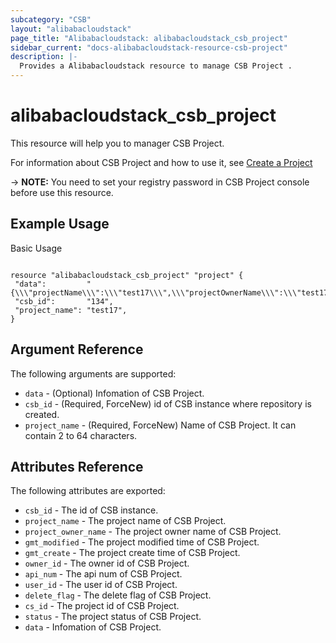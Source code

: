 ```yaml
---
subcategory: "CSB"
layout: "alibabacloudstack"
page_title: "Alibabacloudstack: alibabacloudstack_csb_project"
sidebar_current: "docs-alibabacloudstack-resource-csb-project"
description: |-
  Provides a Alibabacloudstack resource to manage CSB Project .
---
```


# alibabacloudstack_csb_project

This resource will help you to manager CSB Project.

For information about CSB Project and how to use it, see [Create a Project](https://help.aliyun.com/apsara/enterprise/v_3_17_0_30393230/csb/apsarastack-developer-guide/obtains-information-about-a-single-service-group.html?spm=a2c4g.14484438.10001.97)



-> **NOTE:** You need to set your registry password in CSB Project console before use this resource.

## Example Usage

Basic Usage

```

resource "alibabacloudstack_csb_project" "project" {
 "data":         "{\\\"projectName\\\":\\\"test17\\\",\\\"projectOwnerName\\\":\\\"test17\\\",\\\"projectOwnerEmail\\\":\\\"\\\",\\\"projectOwnerPhoneNum\\\":\\\"\\\",\\\"description\\\":\\\"\\\"}",
 "csb_id":       "134",
 "project_name": "test17",
}
```

## Argument Reference

The following arguments are supported:

* `data` - (Optional) Infomation of CSB Project. 
* `csb_id` - (Required, ForceNew) id of  CSB instance  where repository is created. 
* `project_name` - (Required, ForceNew) Name of CSB Project. It can contain 2 to 64 characters.


## Attributes Reference

The following attributes are exported:

* `csb_id` - The id of CSB instance. 
* `project_name` - The project name of CSB Project.
* `project_owner_name` - The project owner name of CSB Project.
* `gmt_modified` - The project modified time of CSB Project.
* `gmt_create` - The project create time of CSB Project.
* `owner_id` - The owner id of CSB Project.
* `api_num` - The api num of CSB Project.
* `user_id` - The user id of CSB Project.
* `delete_flag` - The delete flag of CSB Project.
* `cs_id` - The project id of CSB Project.
* `status` - The project status of CSB Project.
* `data` - Infomation of CSB Project. 